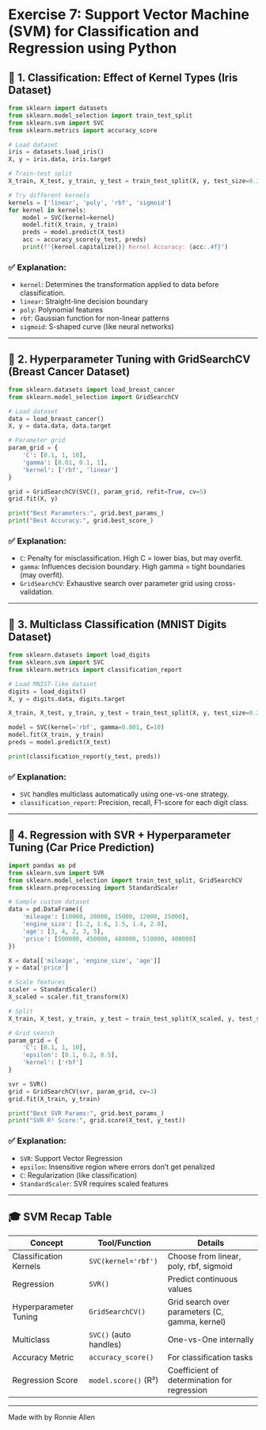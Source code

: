 # Exercise 7: Support Vector Machine (SVM) for Classification and Regression using Python

## 🔹 **1. Classification: Effect of Kernel Types (Iris Dataset)**

```python
from sklearn import datasets
from sklearn.model_selection import train_test_split
from sklearn.svm import SVC
from sklearn.metrics import accuracy_score

# Load dataset
iris = datasets.load_iris()
X, y = iris.data, iris.target

# Train-test split
X_train, X_test, y_train, y_test = train_test_split(X, y, test_size=0.3)

# Try different kernels
kernels = ['linear', 'poly', 'rbf', 'sigmoid']
for kernel in kernels:
    model = SVC(kernel=kernel)
    model.fit(X_train, y_train)
    preds = model.predict(X_test)
    acc = accuracy_score(y_test, preds)
    print(f"{kernel.capitalize()} Kernel Accuracy: {acc:.4f}")
```

### ✅ Explanation:
- `kernel`: Determines the transformation applied to data before classification.
- `linear`: Straight-line decision boundary
- `poly`: Polynomial features
- `rbf`: Gaussian function for non-linear patterns
- `sigmoid`: S-shaped curve (like neural networks)

---

## 🔧 **2. Hyperparameter Tuning with GridSearchCV (Breast Cancer Dataset)**

```python
from sklearn.datasets import load_breast_cancer
from sklearn.model_selection import GridSearchCV

# Load dataset
data = load_breast_cancer()
X, y = data.data, data.target

# Parameter grid
param_grid = {
    'C': [0.1, 1, 10],
    'gamma': [0.01, 0.1, 1],
    'kernel': ['rbf', 'linear']
}

grid = GridSearchCV(SVC(), param_grid, refit=True, cv=5)
grid.fit(X, y)

print("Best Parameters:", grid.best_params_)
print("Best Accuracy:", grid.best_score_)
```

### ✅ Explanation:
- `C`: Penalty for misclassification. High C = lower bias, but may overfit.
- `gamma`: Influences decision boundary. High gamma = tight boundaries (may overfit).
- `GridSearchCV`: Exhaustive search over parameter grid using cross-validation.

---

## 🔢 **3. Multiclass Classification (MNIST Digits Dataset)**

```python
from sklearn.datasets import load_digits
from sklearn.svm import SVC
from sklearn.metrics import classification_report

# Load MNIST-like dataset
digits = load_digits()
X, y = digits.data, digits.target

X_train, X_test, y_train, y_test = train_test_split(X, y, test_size=0.2)

model = SVC(kernel='rbf', gamma=0.001, C=10)
model.fit(X_train, y_train)
preds = model.predict(X_test)

print(classification_report(y_test, preds))
```

### ✅ Explanation:
- `SVC` handles multiclass automatically using one-vs-one strategy.
- `classification_report`: Precision, recall, F1-score for each digit class.

---

## 🚗 **4. Regression with SVR + Hyperparameter Tuning (Car Price Prediction)**

```python
import pandas as pd
from sklearn.svm import SVR
from sklearn.model_selection import train_test_split, GridSearchCV
from sklearn.preprocessing import StandardScaler

# Sample custom dataset
data = pd.DataFrame({
    'mileage': [10000, 20000, 15000, 12000, 25000],
    'engine_size': [1.2, 1.6, 1.5, 1.4, 2.0],
    'age': [3, 4, 2, 3, 5],
    'price': [500000, 450000, 480000, 510000, 400000]
})

X = data[['mileage', 'engine_size', 'age']]
y = data['price']

# Scale features
scaler = StandardScaler()
X_scaled = scaler.fit_transform(X)

# Split
X_train, X_test, y_train, y_test = train_test_split(X_scaled, y, test_size=0.2)

# Grid search
param_grid = {
    'C': [0.1, 1, 10],
    'epsilon': [0.1, 0.2, 0.5],
    'kernel': ['rbf']
}

svr = SVR()
grid = GridSearchCV(svr, param_grid, cv=3)
grid.fit(X_train, y_train)

print("Best SVR Params:", grid.best_params_)
print("SVR R² Score:", grid.score(X_test, y_test))
```

### ✅ Explanation:
- `SVR`: Support Vector Regression
- `epsilon`: Insensitive region where errors don’t get penalized
- `C`: Regularization (like classification)
- `StandardScaler`: SVR requires scaled features

---

## 🎓 SVM Recap Table

| **Concept**            | **Tool/Function**         | **Details**                                      |
|------------------------|---------------------------|--------------------------------------------------|
| Classification Kernels | `SVC(kernel='rbf')`       | Choose from linear, poly, rbf, sigmoid           |
| Regression             | `SVR()`                   | Predict continuous values                        |
| Hyperparameter Tuning  | `GridSearchCV()`          | Grid search over parameters (C, gamma, kernel)   |
| Multiclass             | `SVC()` (auto handles)    | One-vs-One internally                            |
| Accuracy Metric        | `accuracy_score()`        | For classification tasks                         |
| Regression Score       | `model.score()` (R²)      | Coefficient of determination for regression      |

---
Made with by Ronnie Allen